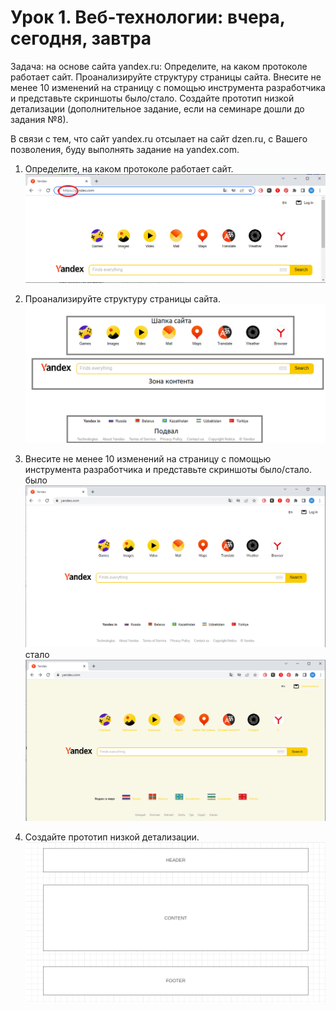 # Урок 1. Веб-технологии: вчера, сегодня, завтра
Задача: на основе сайта yandex.ru:
Определите, на каком протоколе работает сайт.
Проанализируйте структуру страницы сайта.
Внесите не менее 10 изменений на страницу с помощью инструмента разработчика и представьте скриншоты было/стало.
Создайте прототип низкой детализации (дополнительное задание, если на семинаре дошли до задания №8).

B связи с тем, что сайт yandex.ru отсылает на сайт dzen.ru, с Вашего позволения, буду выполнять задание на yandex.com.

1. Определите, на каком протоколе работает сайт.
![адрес](https://github.com/BelKaty/Web.-HW1./blob/08d00f221acd1d9d31769f9b0c4939087258ee90/pic1.png)

2. Проанализируйте структуру страницы сайта.
![структура](https://github.com/BelKaty/Web.-HW1./blob/08d00f221acd1d9d31769f9b0c4939087258ee90/pic2.png)

3. Внесите не менее 10 изменений на страницу с помощью инструмента разработчика и представьте скриншоты было/стало.
было
![было](https://github.com/BelKaty/Web.-HW1./blob/08d00f221acd1d9d31769f9b0c4939087258ee90/pic3.png)
стало
![стало](https://github.com/BelKaty/Web.-HW1./blob/08d00f221acd1d9d31769f9b0c4939087258ee90/pic4.png)

4. Создайте прототип низкой детализации.
![макет](https://github.com/BelKaty/Web.-HW1./blob/08d00f221acd1d9d31769f9b0c4939087258ee90/pic5.png)
